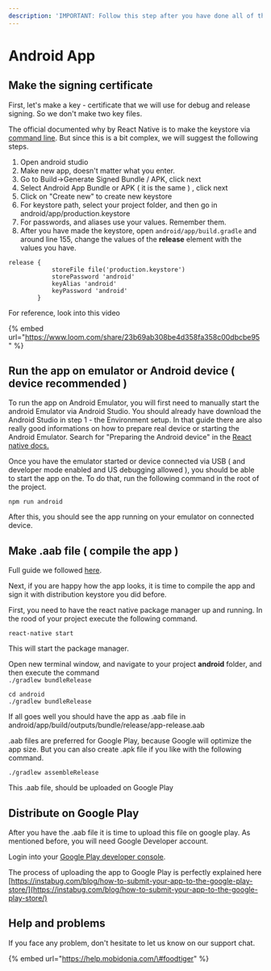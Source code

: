 ```yaml
---
description: 'IMPORTANT: Follow this step after you have done all of the previous steps'
---
```


# Android App

## Make the signing certificate 

First, let's make a key - certificate that we will use for debug and release signing. So we don't make two key files.   
  
The official documented why by React Native is to make the keystore via [command line](https://reactnative.dev/docs/signed-apk-android#generating-an-upload-key). But since this is a bit complex, we will suggest the following steps.

1. Open android studio
2. Make new app, doesn't matter what you enter. 
3. Go to Build-&gt;Generate Signed Bundle / APK, click next
4. Select  Android App Bundle or APK \( it is the same \) , click next
5. Click on "Create new" to create new keystore
6. For keystore path, select your project folder, and then go in android/app/production.keystore
7. For passwords, and aliases use your values. Remember them. 
8. After you have made the keystore, open `android/app/build.gradle` and around line 155, change the values of the **release** element with the values you have. 

```text
release {
            storeFile file('production.keystore')
            storePassword 'android'
            keyAlias 'android'
            keyPassword 'android'
        }
```

For reference, look into this video

{% embed url="https://www.loom.com/share/23b69ab308be4d358fa358c00dbcbe95" %}

## Run the app on emulator or Android device \( device recommended \)

To run the app on Android Emulator, you will first need to manually start the android Emulator via Android Studio. You should already have download the Android Studio in step 1 - the Environment setup. In that guide there are also really good informations on how to prepare real device or starting the Android Emulator. Search for "Preparing the Android device" in the [React native docs.](https://reactnative.dev/docs/environment-setup#docsNav)

Once you have the emulator started or  device connected via USB \( and developer mode enabled and US debugging allowed \), you should be able to start the app on the. To do that, run the following command in the root of the project.

```text
npm run android
```

After this, you should see the app running on your emulator on connected device. 

## Make .aab  file \( compile the app \)

Full guide we followed [here](https://reactnative.dev/docs/signed-apk-android#generating-the-release-apk). 

Next, if you are happy how the app looks, it is time to compile the app and sign it with distribution keystore you did before.

First, you need to have the react native package manager up and running. In the rood of your project execute the following command.

```text
react-native start
```

This will start the package manager.   
  
Open new terminal window, and navigate to your project **android** folder, and then execute the command   
`./gradlew bundleRelease`

```text
cd android
./gradlew bundleRelease
```

If all goes well you should have the app as .aab file in android/app/build/outputs/bundle/release/app-release.aab

.aab files are preferred for Google Play, because Google will optimize the app size. But you can also create .apk file if you like with the following command. 

```text
./gradlew assembleRelease
```

This .aab file, should be uploaded on Google Play

## Distribute on Google Play

After you have the .aab file it is time to upload this file on google play. As mentioned before, you will need Google Developer account. 

Login into your [Google Play developer console](https://play.google.com/apps/publish).

The process of uploading the app to Google Play is perfectly explained here  
[https://instabug.com/blog/how-to-submit-your-app-to-the-google-play-store/](https://instabug.com/blog/how-to-submit-your-app-to-the-google-play-store/)

## Help and problems

If you face any problem, don't hesitate to let us know on our support chat. 

{% embed url="https://help.mobidonia.com/\#foodtiger" %}



